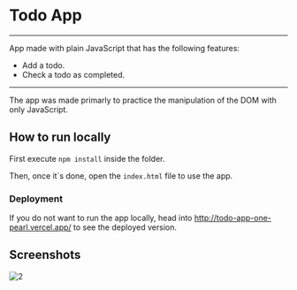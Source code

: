 # Todo App

---
App made with plain JavaScript that has the following features:

* Add a todo.
* Check a todo as completed.

---
The app was made primarly to practice the manipulation of the DOM with only JavaScript.

## How to run locally

First execute `npm install` inside the folder.

Then, once it´s done, open the `index.html` file to use the app.

### Deployment

If you do not want to run the app locally, head into http://todo-app-one-pearl.vercel.app/ to see the deployed version.

## Screenshots

![2](https://user-images.githubusercontent.com/72778896/132430359-1e6ca7d3-20d7-4255-b7e7-9875efcb7a7e.jpg)
